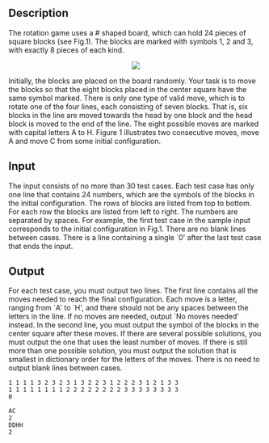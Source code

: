 <h2>Description</h2><p>The rotation game uses a # shaped board, which can hold 24 pieces of square blocks (see Fig.1). The blocks are marked with symbols 1, 2 and 3, with exactly 8 pieces of each kind.</p><p><center><img src="file://0zxMV0iq.png"></center></p><p>Initially, the blocks are placed on the board randomly. Your task is to move the blocks so that the eight blocks placed in the center square have the same symbol marked. There is only one type of valid move, which is to rotate one of the four lines, each consisting of seven blocks. That is, six blocks in the line are moved towards the head by one block and the head block is moved to the end of the line. The eight possible moves are marked with capital letters A to H. Figure 1 illustrates two consecutive moves, move A and move C from some initial configuration.</p><h2>Input</h2><p>The input consists of no more than 30 test cases. Each test case has only one line that contains 24 numbers, which are the symbols of the blocks in the initial configuration. The rows of blocks are listed from top to bottom. For each row the blocks are listed from left to right. The numbers are separated by spaces. For example, the first test case in the sample input corresponds to the initial configuration in Fig.1. There are no blank lines between cases. There is a line containing a single `0' after the last test case that ends the input.</p><h2>Output</h2><p>For each test case, you must output two lines. The first line contains all the moves needed to reach the final configuration. Each move is a letter, ranging from `A' to `H', and there should not be any spaces between the letters in the line. If no moves are needed, output `No moves needed' instead. In the second line, you must output the symbol of the blocks in the center square after these moves. If there are several possible solutions, you must output the one that uses the least number of moves. If there is still more than one possible solution, you must output the solution that is smallest in dictionary order for the letters of the moves. There is no need to output blank lines between cases.</p>

<pre><code class="language-input1">1 1 1 1 3 2 3 2 3 1 3 2 2 3 1 2 2 2 3 1 2 1 3 3
1 1 1 1 1 1 1 1 2 2 2 2 2 2 2 2 3 3 3 3 3 3 3 3
0
</code></pre>

<pre><code class="language-output1">AC
2
DDHH
2
</code></pre>

